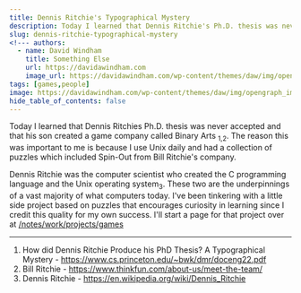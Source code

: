 ```yaml
---
title: Dennis Ritchie's Typographical Mystery
description: Today I learned that Dennis Ritchie's Ph.D. thesis was never accepted and that his son created a game company.
slug: dennis-ritchie-typographical-mystery
<!--- authors:
  - name: David Windham
    title: Something Else
    url: https://davidawindham.com
    image_url: https://davidawindham.com/wp-content/themes/daw/img/opengraph_image.jpg -->
tags: [games,people]
image: https://davidawindham.com/wp-content/themes/daw/img/opengraph_image.jpg
hide_table_of_contents: false
---
```


Today I learned that Dennis Ritchies Ph.D. thesis was never accepted and that his son created a game company called Binary Arts <sub>1,2</sub>.  The reason this was important to me is because I use Unix daily and had a collection of puzzles which included Spin-Out from Bill Ritchie's company.

<!--truncate-->

Dennis Ritchie was the computer scientist who created the C programming language and the Unix operating system<sub>3</sub>. These two are the underpinnings of a vast majority of what computers today. I've been tinkering with a little side project based on puzzles that encourages curiosity in learning since I credit this quality for my own success. I'll start a page for that project over at [/notes/work/projects/games](/notes/work/projects/game)


---
1. How did Dennis Ritchie Produce his PhD Thesis? A Typographical Mystery - https://www.cs.princeton.edu/~bwk/dmr/doceng22.pdf
2. Bill Ritchie - https://www.thinkfun.com/about-us/meet-the-team/
3. Dennis Ritchie - https://en.wikipedia.org/wiki/Dennis_Ritchie

